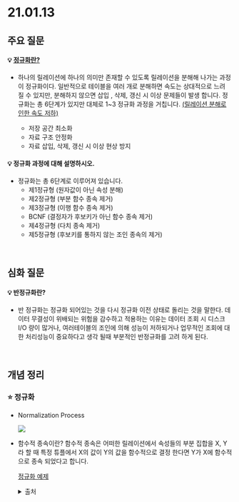 
# 21.01.13

  

## 주요 질문

  
#### 💡 [정규화란?](#-정규화)

* 하나의 릴레이션에 하나의 의미만 존재할 수 있도록 릴레이션을 분해해 나가는 과정이 정규화이다. 일반적으로 테이블을 여러 개로 분해하면 속도는 상대적으로 느려 질 수 있지만, 분해하지 않으면 삽입 , 삭제, 갱신 시 이상 문제들이 발생 합니다. 정규화는 총 6단계가 있지만 대체로 1~3 정규화 과정을 거칩니다. <U>(릴레이션 분해로 인한 속도 저하)</U>

   -	저장 공간 최소화
   -	자료 구조 안정화
   -	자료 삽입, 삭제, 갱신 시 이상 현상 방지

#### 💡 정규화 과정에 대해 설명하시오.
   
   * 정규화는 총 6단계로 이루어져 있습니다.
     * 제1정규형 (원자값이 아닌 속성 분해)
     * 제2정규형 (부분 함수 종속 제거)
     * 제3정규형 (이행 함수 종속 제거)
     * BCNF (결정자가 후보키가 아닌 함수 종속 제거)
     * 제4정규형 (다치 종속 제거)
     * 제5정규형 (후보키를 통하지 않는 조인 종속의 제거)

<br/>

## 심화 질문

#### 💡 반정규화란?
   * 반 정규화는 정규화 되어있는 것을 다시 정규화 이전 상태로 돌리는 것을 말한다.
   데이터 무결성이 위배되는 위험을 감수하고 적용하는 이유는 데이터 조회 시 디스크 I/O 량이 많거나, 여러테이블의 조인에 의해 성능이 저하되거나 업무적인 조회에 대한 처리성능이 중요하다고 생각 될때 부분적인 반정규화를 고려 하게 된다.


  
<br/>

## 개념 정리

### ⭐ 정규화

* Normalization Process
  <p><img src="https://lh5.googleusercontent.com/X2JVceWxlv6riqnnuW1HkvLWiN3HZCvnnqZF72wa6wFPRqbIgBtP6HTnu9qScwKM2PGRdV1Vy5BpE3Pr7CI_4R0qx9YNOqBU95KjcPJNN7fh3EKctifnlhIUzzZqd8PnNM_oKKAe"></p>

 * 함수적 종속이란?
   함수적 종속은 어떠한 릴레이션에서 속성들의 부분 집합을 X, Y라 할 때 특정 튜플에서 X의 값이 Y의 값을 함수적으로 결정 한다면 Y가 X에 함수적으로 종속 되었다고 합니다.



   [정규화 예제](https://3months.tistory.com/193)

   <details  markdown="1">

   <summary>출처</summary>

   <!--summary 아래 빈칸 공백 두고 내용을 적는공간-->

   https://nirsa.tistory.com/107 <br/>
   https://wkdtjsgur100.github.io/database-normalization/
   https://3months.tistory.com/193


   </details>
<br/>


  